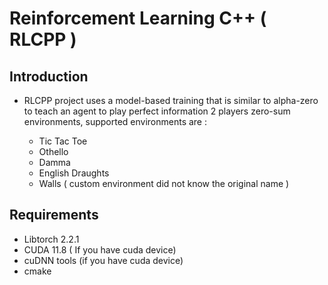 # Reinforcement Learning C++ ( RLCPP )

## Introduction
* RLCPP project uses a model-based training that is similar to alpha-zero to teach an agent to play perfect information 2 players zero-sum environments, supported environments are :

    * Tic Tac Toe
    * Othello
    * Damma
    * English Draughts
    * Walls ( custom environment did not know the original name )

## Requirements
* Libtorch 2.2.1
* CUDA 11.8 ( If you have cuda device)
* cuDNN tools (if you have cuda device)
* cmake
